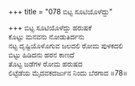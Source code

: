 +++
title = "078 ಬಿಟ್ಟ ಸೂಟಿಯೊಳೆದ್ದು"

+++
ಬಿಟ್ಟ ಸೂಟಿಯೊಳೆದ್ದು ಹರುಷಕೆ  
ಕೊಟ್ಟು ಮನವನು ನೋಡುತಿರ್ದನು  
ನಟ್ಟ ದೃಷ್ಟಿಯೊಳೊಗುವ ಜಲದಲಿ ರೋಮ ಪುಳಕದಲಿ   
ಬಿಟ್ಟು ಹಿಡಿದನು ಹರನ ಕಾಣದೆ   
ತೊಟ್ಟ ಜಡೆಗಳ ರೋಮ ಹರುಷದ  
ಲಿಟ್ಟೆಡೆಯ ಮೈದವಕದರ್ಜುನ ನಿಂದು ಬೆರಗಾದ      ॥78॥